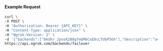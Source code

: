 <!-- Code generated for API Clients. DO NOT EDIT. -->

#### Example Request

```bash
curl \
-X POST \
-H "Authorization: Bearer {API_KEY}" \
-H "Content-Type: application/json" \
-H "Ngrok-Version: 2" \
-d '{"backends":["bkdhr_2pnsK2B8gfmGM6CoE8cLTUGP5Gh"],"description":"acme failover","metadata":"{\"environment\": \"staging\"}"}' \
https://api.ngrok.com/backends/failover
```
